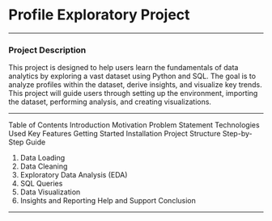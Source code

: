 # Profile Exploratory Project
_________________________________________________________________________________________________________________________
### Project Description
This project is designed to help users learn the fundamentals of data analytics by exploring a vast dataset using Python and SQL. The goal is to analyze profiles within the dataset, derive insights, and visualize key trends. This project will guide users through setting up the environment, importing the dataset, performing analysis, and creating visualizations.
_________________________________________________________________________________________________________________________
Table of Contents
Introduction
Motivation
Problem Statement
Technologies Used
Key Features
Getting Started
Installation
Project Structure
Step-by-Step Guide
1. Data Loading
2. Data Cleaning
3. Exploratory Data Analysis (EDA)
4. SQL Queries
5. Data Visualization
6. Insights and Reporting
Help and Support
Conclusion
__________________________________________________________________________________________________________________________________________________________________

